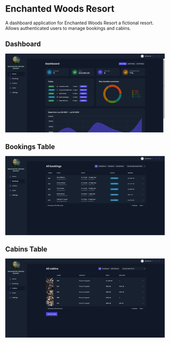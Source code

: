 # Enchanted Woods Resort

A dashboard application for Enchanted Woods Resort a fictional resort. Allows authenticated users to manage bookings and cabins.

## Dashboard

![Dashboard](/dashboard.jpg)

## Bookings Table

![Bookings](/bookings.jpg)

## Cabins Table

![Cabins](/cabins.jpg)
